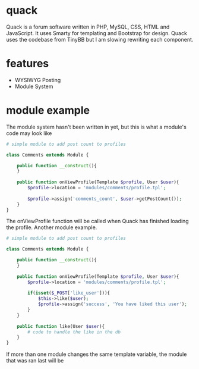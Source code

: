 quack
=====

Quack is a forum software written in PHP, MySQL, CSS, HTML and JavaScript. It uses Smarty for templating and Bootstrap for design. Quack uses the codebase from TinyBB but I am slowing rewriting each component.

features
=====

* WYSIWYG Posting
* Module System

module example
=====
The module system hasn't been written in yet, but this is what a module's code may look like

```php
# simple module to add post count to profiles

class Comments extends Module {

	public function __construct(){
	}
	
	public function onViewProfile(Template $profile, User $user){
		$profile->location = 'modules/comments/profile.tpl';
		
		$profile->assign('comments_count', $user->getPostCount());
	}
}
```
The onViewProfile function will be called when Quack has finished loading the profile. Another module example.

```php
# simple module to add post count to profiles

class Comments extends Module {

	public function __construct(){
	}
	
	public function onViewProfile(Template $profile, User $user){
		$profile->location = 'modules/comments/profile.tpl';
		
		if(isset($_POST['like_user'])){
			$this->like($user);
			$profile->assign('success', 'You have liked this user');
		}
	}
	
	public function like(User $user){
		# code to handle the like in the db
	}
}
```
If more than one module changes the same template variable, the module that was ran last will be
